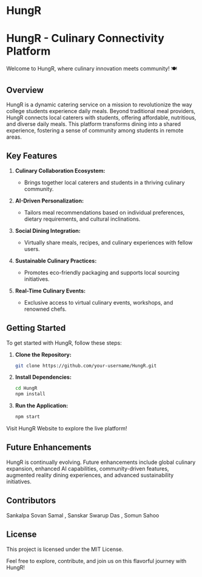 # HungR
# HungR - Culinary Connectivity Platform

Welcome to HungR, where culinary innovation meets community! 🍽️

## Overview

HungR is a dynamic catering service on a mission to revolutionize the way college students experience daily meals. Beyond traditional meal providers, HungR connects local caterers with students, offering affordable, nutritious, and diverse daily meals. This platform transforms dining into a shared experience, fostering a sense of community among students in remote areas.

## Key Features

1. **Culinary Collaboration Ecosystem:**
   - Brings together local caterers and students in a thriving culinary community.
   
2. **AI-Driven Personalization:**
   - Tailors meal recommendations based on individual preferences, dietary requirements, and cultural inclinations.

3. **Social Dining Integration:**
   - Virtually share meals, recipes, and culinary experiences with fellow users.

4. **Sustainable Culinary Practices:**
   - Promotes eco-friendly packaging and supports local sourcing initiatives.

5. **Real-Time Culinary Events:**
   - Exclusive access to virtual culinary events, workshops, and renowned chefs.

## Getting Started

To get started with HungR, follow these steps:

1. **Clone the Repository:**
   ```bash
   git clone https://github.com/your-username/HungR.git

2. **Install Dependencies:**
   ```bash
   cd HungR
   npm install

3. **Run the Application:**
   ```bash
   npm start
   
Visit HungR Website to explore the live platform!

## Future Enhancements
HungR is continually evolving. Future enhancements include global culinary expansion, enhanced AI capabilities, community-driven features, augmented reality dining experiences, and advanced sustainability initiatives.

## Contributors
Sankalpa Sovan Samal ,
Sanskar Swarup Das ,
Somun Sahoo

## License
This project is licensed under the MIT License.

Feel free to explore, contribute, and join us on this flavorful journey with HungR!

